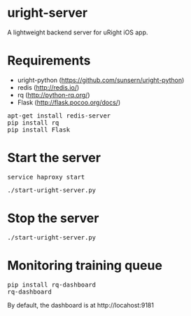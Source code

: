 uright-server
=============
A lightweight backend server for uRight iOS app.


Requirements
============
* uright-python (https://github.com/sunsern/uright-python)
* redis (http://redis.io/)
* rq (http://python-rq.org/)
* Flask (http://flask.pocoo.org/docs/)

<pre>
apt-get install redis-server
pip install rq
pip install Flask
</pre>


Start the server
================
<pre>
service haproxy start
</pre>
<pre>
./start-uright-server.py
</pre>

Stop the server
================
<pre>
./start-uright-server.py
</pre>



Monitoring training queue
=========================
<pre>
pip install rq-dashboard
rq-dashboard
</pre>

By default, the dashboard is at http://locahost:9181
